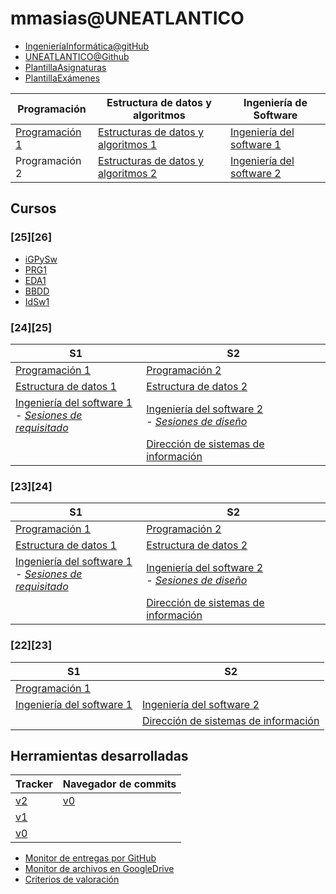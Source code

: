 # mmasias@UNEATLANTICO

- [IngenieríaInformática@gitHub](https://github.com/Ingenieria-Informatica-UNEATLANTICO)
- [UNEATLANTICO@Github](https://github.com/enterprises/uneatlantico)
- [PlantillaAsignaturas](https://github.com/mmasias/repoPlantillaAsignatura)
- [PlantillaExámenes](https://github.com/mmasias/repoPlantillaExamen)

<div align=center>

|Programación|Estructura de datos y algoritmos|Ingeniería de Software|
|-|-|-|
|[Programación 1](https://github.com/mmasias/prg1)|[Estructuras de datos y algoritmos 1](https://github.com/mmasias/eda1)|[Ingeniería del software 1](https://github.com/mmasias/idsw1)|
|Programación 2|[Estructuras de datos y algoritmos 2](https://github.com/mmasias/eda2)|[Ingeniería del software 2](https://github.com/mmasias/idsw2)|

</div>

## Cursos

### [25][26]

- [iGPySw](https://github.com/miguelancabezon/25-26-igps)
- [PRG1](https://github.com/mmasias/25-26-PRG1)
- [EDA1](https://github.com/mmasias/25-26-EDA1)
- [BBDD](https://github.com/LorenzoPerezUnea/BaseDeDatos1-25-26)
- [IdSw1](https://github.com/mmasias/25-26-IdSW1)

### [24][25]

<div align=center>

|S1|S2|
|-|-|
|[Programación 1](https://github.com/mmasias/24-25-prg1)|[Programación 2](https://github.com/mmasias/24-25-prg2)
|[Estructura de datos 1](https://github.com/mmasias/24-25-eda1)|[Estructura de datos 2](https://github.com/mmasias/24-25-eda2)
|[Ingeniería del software 1](https://github.com/mmasias/24-25-idsw1)<br>- [*Sesiones de requisitado*](https://github.com/mmasias/24-25-idsw1-sdr)|[Ingeniería del software 2](https://github.com/mmasias/24-25-idsw2)<br>- [*Sesiones de diseño*](https://github.com/mmasias/24-25-idsw2-sdd)
||[Dirección de sistemas de información](https://github.com/mmasias/24-25-DSI)

</div>

### [23][24]

<div align=center>

|S1|S2|
|-|-|
|[Programación 1](https://github.com/mmasias/23-24-prg1)|[Programación 2](https://github.com/mmasias/23-24-prg2)
|[Estructura de datos 1](https://github.com/mmasias/23-24-eda1)|[Estructura de datos 2](https://github.com/mmasias/23-24-eda2)
|[Ingeniería del software 1](https://github.com/mmasias/23-24-idsw1)<br>- [*Sesiones de requisitado*](https://github.com/mmasias/23-24-idsw1-sdr)|[Ingeniería del software 2](https://github.com/mmasias/23-24-idsw2)<br>- [*Sesiones de diseño*](https://github.com/mmasias/23-24-idsw2-sdd)
||[Dirección de sistemas de información](https://github.com/mmasias/23-24-DSI)

</div>

### [22][23]

<div align=center>

|S1|S2|
|-|-|
|[Programación 1](https://github.com/mmasias/prg1-22-23)||
|[Ingeniería del software 1](https://github.com/mmasias/idsw1-22-23)|[Ingeniería del software 2](https://github.com/mmasias/idsw2-22-23)
||[Dirección de sistemas de información](https://github.com/mmasias/dsi-22-23)

</div>

## Herramientas desarrolladas

<div align=center>

|Tracker|Navegador de commits|
|-|-|
|[v2](https://manuel.masiasweb.com/github-stats-page-contributors.html)|[v0](https://manuel.masiasweb.com/gh-history-v0/)
|[v1](https://manuel.masiasweb.com/gh-s-v1/github-stats-page-contributors.html)
|[v0](https://manuel.masiasweb.com/gh-s-v0/github-stats-page-contributors.html)

</div>

- [Monitor de entregas por GitHub](entregasGithub.md)
- [Monitor de archivos en GoogleDrive](monitorArchivosGDrive.md)
- [Criterios de valoración](CdEx.md)
